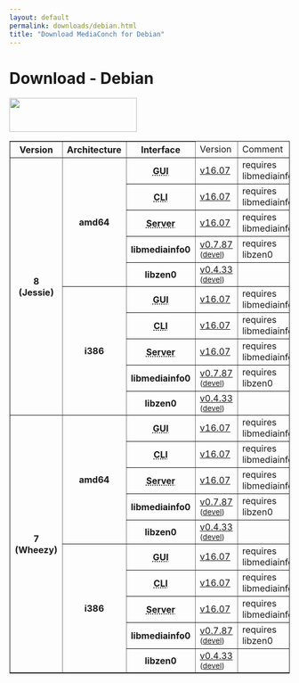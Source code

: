 ```yaml
---
layout: default
permalink: downloads/debian.html
title: "Download MediaConch for Debian"
---
```


# Download - Debian

<img src="/MediaConch/images/Debian.png" width="229" height="61"><br />

<table border="1">
<thead>
<tr class="table-header">
    <th>Version</th>
    <th>Architecture</th>
    <th>Interface</th>
    <td>Version</td>
    <td>Comment</td>
</tr>
</thead>
<tbody>

<tr>
    <th rowspan="10" id="8">8 (Jessie)</th>
    <th rowspan="5" id="8.amd64">amd64</th>
    <th><abbr title="Graphical User Interface">GUI</abbr></th>
    <td><a href="//mediaarea.net/download/binary/mediaconch-gui/16.07/mediaconch-gui_16.07-1_amd64.Debian_8.0.deb">v16.07</a></td>
    <td>requires libmediainfo0</td>
</tr>
<tr>
    <th><abbr title="Command Line Interface">CLI</abbr></th>
    <td><a href="//mediaarea.net/download/binary/mediaconch/16.07/mediaconch_16.07-1_amd64.Debian_8.0.deb">v16.07</a></td>
    <td>requires libmediainfo0</td>
</tr>
<tr>
    <th><abbr title="Server">Server</abbr></th>
    <td><a href="//mediaarea.net/download/binary/mediaconch-server/16.07/mediaconch-server_16.07-1_amd64.Debian_8.0.deb">v16.07</a></td>
    <td>requires libmediainfo0</td>
</tr>
<tr>
    <th>libmediainfo0</th>
    <td><a href="//mediaarea.net/download/binary/libmediainfo0/0.7.87/libmediainfo0_0.7.87-1_amd64.Debian_8.0.deb">v0.7.87</a> <small>(<a href="//mediaarea.net/download/binary/libmediainfo0/0.7.87/libmediainfo-dev_0.7.87-1_amd64.Debian_8.0.deb">devel</a>)</small></td>
    <td>requires libzen0</td>
</tr>
<tr>
    <th>libzen0</th>
    <td><a href="//mediaarea.net/download/binary/libzen0/0.4.33/libzen0_0.4.33-1_amd64.Debian_8.0.deb">v0.4.33</a> <small>(<a href="//mediaarea.net/download/binary/libzen0/0.4.33/libzen-dev_0.4.33-1_amd64.Debian_8.0.deb">devel</a>)</small></td>
    <td>&nbsp;</td>
</tr>
<tr>
    <th rowspan="5" id="8.i386">i386</th>
    <th><abbr title="Graphical User Interface">GUI</abbr></th>
    <td><a href="//mediaarea.net/download/binary/mediaconch-gui/16.07/mediaconch-gui_16.07-1_i386.Debian_8.0.deb">v16.07</a></td>
    <td>requires libmediainfo0</td>
</tr>
<tr>
    <th><abbr title="Command Line Interface">CLI</abbr></th>
    <td><a href="//mediaarea.net/download/binary/mediaconch/16.07/mediaconch_16.07-1_i386.Debian_8.0.deb">v16.07</a></td>
    <td>requires libmediainfo0</td>
</tr>
<tr>
    <th><abbr title="Server">Server</abbr></th>
    <td><a href="//mediaarea.net/download/binary/mediaconch-server/16.07/mediaconch-server_16.07-1_i386.Debian_8.0.deb">v16.07</a></td>
    <td>requires libmediainfo0</td>
</tr>
<tr>
    <th>libmediainfo0</th>
    <td><a href="//mediaarea.net/download/binary/libmediainfo0/0.7.87/libmediainfo0_0.7.87-1_i386.Debian_8.0.deb">v0.7.87</a> <small>(<a href="//mediaarea.net/download/binary/libmediainfo0/0.7.87/libmediainfo-dev_0.7.87-1_i386.Debian_8.0.deb">devel</a>)</small></td>
    <td>requires libzen0</td>
</tr>
<tr>
    <th>libzen0</th>
    <td><a href="//mediaarea.net/download/binary/libzen0/0.4.33/libzen0_0.4.33-1_i386.Debian_8.0.deb">v0.4.33</a> <small>(<a href="//mediaarea.net/download/binary/libzen0/0.4.33/libzen-dev_0.4.33-1_i386.Debian_8.0.deb">devel</a>)</small></td>
    <td>&nbsp;</td>
</tr>
<tr>
    <th rowspan="10" id="7">7 (Wheezy)</th>
    <th rowspan="5" id="7.amd64">amd64</th>
    <th><abbr title="Graphical User Interface">GUI</abbr></th>
    <td><a href="//mediaarea.net/download/binary/mediaconch-gui/16.07/mediaconch-gui_16.07-1_amd64.Debian_7.0.deb">v16.07</a></td>
    <td>requires libmediainfo0</td>
</tr>
<tr>
    <th><abbr title="Command Line Interface">CLI</abbr></th>
    <td><a href="//mediaarea.net/download/binary/mediaconch/16.07/mediaconch_16.07-1_amd64.Debian_7.0.deb">v16.07</a></td>
    <td>requires libmediainfo0</td>
</tr>
<tr>
    <th><abbr title="Server">Server</abbr></th>
    <td><a href="//mediaarea.net/download/binary/mediaconch-server/16.07/mediaconch-server_16.07-1_amd64.Debian_7.0.deb">v16.07</a></td>
    <td>requires libmediainfo0</td>
</tr>
<tr>
    <th>libmediainfo0</th>
    <td><a href="//mediaarea.net/download/binary/libmediainfo0/0.7.87/libmediainfo0_0.7.87-1_amd64.Debian_7.0.deb">v0.7.87</a> <small>(<a href="//mediaarea.net/download/binary/libmediainfo0/0.7.87/libmediainfo-dev_0.7.87-1_amd64.Debian_7.0.deb">devel</a>)</small></td>
    <td>requires libzen0</td>
</tr>
<tr>
    <th>libzen0</th>
    <td><a href="//mediaarea.net/download/binary/libzen0/0.4.33/libzen0_0.4.33-1_amd64.Debian_7.0.deb">v0.4.33</a> <small>(<a href="//mediaarea.net/download/binary/libzen0/0.4.33/libzen-dev_0.4.33-1_amd64.Debian_7.0.deb">devel</a>)</small></td>
    <td>&nbsp;</td>
</tr>
<tr>
    <th rowspan="5" id="7.i386">i386</th>
    <th><abbr title="Graphical User Interface">GUI</abbr></th>
    <td><a href="//mediaarea.net/download/binary/mediaconch-gui/16.07/mediaconch-gui_16.07-1_i386.Debian_7.0.deb">v16.07</a></td>
    <td>requires libmediainfo0</td>
</tr>
<tr>
    <th><abbr title="Command Line Interface">CLI</abbr></th>
    <td><a href="//mediaarea.net/download/binary/mediaconch/16.07/mediaconch_16.07-1_i386.Debian_7.0.deb">v16.07</a></td>
    <td>requires libmediainfo0</td>
</tr>
<tr>
    <th><abbr title="Server">Server</abbr></th>
    <td><a href="//mediaarea.net/download/binary/mediaconch-server/16.07/mediaconch-server_16.07-1_i386.Debian_7.0.deb">v16.07</a></td>
    <td>requires libmediainfo0</td>
</tr>
<tr>
    <th>libmediainfo0</th>
    <td><a href="//mediaarea.net/download/binary/libmediainfo0/0.7.87/libmediainfo0_0.7.87-1_i386.Debian_7.0.deb">v0.7.87</a> <small>(<a href="//mediaarea.net/download/binary/libmediainfo0/0.7.87/libmediainfo-dev_0.7.87-1_i386.Debian_7.0.deb">devel</a>)</small></td>
    <td>requires libzen0</td>
</tr>
<tr>
    <th>libzen0</th>
    <td><a href="//mediaarea.net/download/binary/libzen0/0.4.33/libzen0_0.4.33-1_i386.Debian_7.0.deb">v0.4.33</a> <small>(<a href="//mediaarea.net/download/binary/libzen0/0.4.33/libzen-dev_0.4.33-1_i386.Debian_7.0.deb">devel</a>)</small></td>
    <td>&nbsp;</td>
</tr>
</tbody>
</table>
